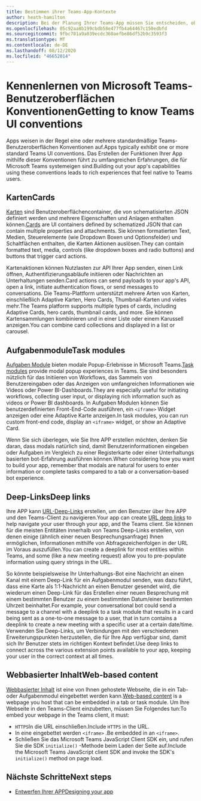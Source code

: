 ```yaml
---
title: Bestimmen ihrer Teams-App-Kontexte
author: heath-hamilton
description: Bei der Planung Ihrer Teams-App müssen Sie entscheiden, ob die app in kollaborativen Räumen, in persönlichen Räumen oder in beiden verwendet werden soll.
ms.openlocfilehash: 05c92aa8b199cbdb58e477fb4a64467c150edbfd
ms.sourcegitcommit: 9fbc701a9a039ecdc360aefbe86df52b9c3593f3
ms.translationtype: MT
ms.contentlocale: de-DE
ms.lasthandoff: 08/12/2020
ms.locfileid: "46652014"
---
```

# <a name="getting-to-know-teams-ui-conventions"></a><span data-ttu-id="7eb9b-103">Kennenlernen von Microsoft Teams-Benutzeroberflächen Konventionen</span><span class="sxs-lookup"><span data-stu-id="7eb9b-103">Getting to know Teams UI conventions</span></span>

<span data-ttu-id="7eb9b-104">Apps weisen in der Regel eine oder mehrere standardmäßige Teams-Benutzeroberflächen Konventionen auf.</span><span class="sxs-lookup"><span data-stu-id="7eb9b-104">Apps typically exhibit one or more standard Teams UI conventions.</span></span> <span data-ttu-id="7eb9b-105">Das Erstellen der Funktionen Ihrer App mithilfe dieser Konventionen führt zu umfangreichen Erfahrungen, die für Microsoft Teams systemeigen sind.</span><span class="sxs-lookup"><span data-stu-id="7eb9b-105">Building out your app's capabilities using these conventions leads to rich experiences that feel native to Teams users.</span></span>

## <a name="cards"></a><span data-ttu-id="7eb9b-106">Karten</span><span class="sxs-lookup"><span data-stu-id="7eb9b-106">Cards</span></span>

<span data-ttu-id="7eb9b-107">[Karten](~/task-modules-and-cards/what-are-cards.md) sind Benutzeroberflächencontainer, die von schematisierten JSON definiert werden und mehrere Eigenschaften und Anlagen enthalten können.</span><span class="sxs-lookup"><span data-stu-id="7eb9b-107">[Cards](~/task-modules-and-cards/what-are-cards.md) are UI containers defined by schematized JSON that can contain multiple properties and attachments.</span></span> <span data-ttu-id="7eb9b-108">Sie können formatierten Text, Medien, Steuerelemente (wie Dropdown Boxen und Optionsfelder) und Schaltflächen enthalten, die Karten Aktionen auslösen.</span><span class="sxs-lookup"><span data-stu-id="7eb9b-108">They can contain formatted text, media, controls (like dropdown boxes and radio buttons) and buttons that trigger card actions.</span></span>

<span data-ttu-id="7eb9b-109">Kartenaktionen können Nutzlasten zur API Ihrer App senden, einen Link öffnen, Authentifizierungsabläufe initiieren oder Nachrichten an Unterhaltungen senden.</span><span class="sxs-lookup"><span data-stu-id="7eb9b-109">Card actions can send payloads to your app's API, open a link, initiate authentication flows, or send messages to conversations.</span></span> <span data-ttu-id="7eb9b-110">Die Teams-Plattform unterstützt mehrere Arten von Karten, einschließlich Adaptive Karten, Hero Cards, Thumbnail-Karten und vieles mehr.</span><span class="sxs-lookup"><span data-stu-id="7eb9b-110">The Teams platform supports multiple types of cards, including Adaptive Cards, hero cards, thumbnail cards, and more.</span></span> <span data-ttu-id="7eb9b-111">Sie können Kartensammlungen kombinieren und in einer Liste oder einem Karussell anzeigen.</span><span class="sxs-lookup"><span data-stu-id="7eb9b-111">You can combine card collections and displayed in a list or carousel.</span></span>

## <a name="task-modules"></a><span data-ttu-id="7eb9b-112">Aufgabenmodule</span><span class="sxs-lookup"><span data-stu-id="7eb9b-112">Task modules</span></span>

<span data-ttu-id="7eb9b-113">[Aufgaben Module](~/task-modules-and-cards/what-are-task-modules.md) bieten modale Popup-Erlebnisse in Microsoft Teams.</span><span class="sxs-lookup"><span data-stu-id="7eb9b-113">[Task modules](~/task-modules-and-cards/what-are-task-modules.md) provide modal popup experiences in Teams.</span></span> <span data-ttu-id="7eb9b-114">Sie sind besonders nützlich für das Initiieren von Workflows, das Sammeln von Benutzereingaben oder das Anzeigen von umfangreichen Informationen wie Videos oder Power BI-Dashboards.</span><span class="sxs-lookup"><span data-stu-id="7eb9b-114">They are especially useful for initiating workflows, collecting user input, or displaying rich information such as videos or Power BI dashboards.</span></span> <span data-ttu-id="7eb9b-115">In Aufgaben Modulen können Sie benutzerdefinierten Front-End-Code ausführen, ein `<iframe>` Widget anzeigen oder eine Adaptive Karte anzeigen.</span><span class="sxs-lookup"><span data-stu-id="7eb9b-115">In task modules, you can run custom front-end code, display an `<iframe>` widget, or show an Adaptive Card.</span></span>

<span data-ttu-id="7eb9b-116">Wenn Sie sich überlegen, wie Sie Ihre APP erstellen möchten, denken Sie daran, dass modals natürlich sind, damit Benutzerinformationen eingeben oder Aufgaben im Vergleich zu einer Registerkarte oder einer Unterhaltungs basierten bot-Erfahrung ausführen können.</span><span class="sxs-lookup"><span data-stu-id="7eb9b-116">When considering how you want to build your app, remember that modals are natural for users to enter information or complete tasks compared to a tab or a conversation-based bot experience.</span></span>

## <a name="deep-links"></a><span data-ttu-id="7eb9b-117">Deep-Links</span><span class="sxs-lookup"><span data-stu-id="7eb9b-117">Deep links</span></span>

<span data-ttu-id="7eb9b-118">Ihre APP kann [URL-Deep-Links](~/concepts/build-and-test/deep-links.md) erstellen, um den Benutzer über Ihre APP und den Teams-Client zu navigieren.</span><span class="sxs-lookup"><span data-stu-id="7eb9b-118">Your app can create [URL deep links](~/concepts/build-and-test/deep-links.md) to help navigate your user through your app, and the Teams client.</span></span> <span data-ttu-id="7eb9b-119">Sie können für die meisten Entitäten innerhalb von Teams Deep-Links erstellen, von denen einige (ähnlich einer neuen Besprechungsanfrage) Ihnen ermöglichen, Informationen mithilfe von Abfragezeichenfolgen in der URL im Voraus auszufüllen.</span><span class="sxs-lookup"><span data-stu-id="7eb9b-119">You can create a deeplink for most entities within Teams, and some (like a new meeting request) allow you to pre-populate information using query strings in the URL.</span></span> 

<span data-ttu-id="7eb9b-120">So könnte beispielsweise Ihr Unterhaltungs-Bot eine Nachricht an einen Kanal mit einem Deep-Link für ein Aufgabenmodul senden, was dazu führt, dass eine Karte als 1:1-Nachricht an einen Benutzer gesendet wird, die wiederum einen Deep-Link für das Erstellen einer neuen Besprechung mit einem bestimmten Benutzer zu einem bestimmten Datum/einer bestimmten Uhrzeit beinhaltet.</span><span class="sxs-lookup"><span data-stu-id="7eb9b-120">For example, your conversational bot could send a message to a channel with a deeplink to a task module that results in a card being sent as a one-to-one message to a user, that in turn contains a deeplink to create a new meeting with a specific user at a certain date/time.</span></span> <span data-ttu-id="7eb9b-121">Verwenden Sie Deep-Links, um Verbindungen mit den verschiedenen Erweiterungspunkten herzustellen, die für Ihre App verfügbar sind, damit sich Ihr Benutzer stets im richtigen Kontext befindet.</span><span class="sxs-lookup"><span data-stu-id="7eb9b-121">Use deep links to connect across the various extension points available to your app, keeping your user in the correct context at all times.</span></span>

## <a name="web-based-content"></a><span data-ttu-id="7eb9b-122">Webbasierter Inhalt</span><span class="sxs-lookup"><span data-stu-id="7eb9b-122">Web-based content</span></span>

<span data-ttu-id="7eb9b-123">[Webbasierter Inhalt](~/tabs/how-to/create-tab-pages/content-page.md) ist eine von Ihnen gehostete Webseite, die in ein Tab-oder Aufgabenmodul eingebettet werden kann.</span><span class="sxs-lookup"><span data-stu-id="7eb9b-123">[Web-based content](~/tabs/how-to/create-tab-pages/content-page.md) is a webpage you host that can be embedded in a tab or task module.</span></span> <span data-ttu-id="7eb9b-124">Um Ihre Webseite in den Teams-Client einzubetten, müssen Sie Folgendes tun:</span><span class="sxs-lookup"><span data-stu-id="7eb9b-124">To embed your webpage in the Teams client, it must:</span></span>

* <span data-ttu-id="7eb9b-125">`HTTPS`In die URL einschließen.</span><span class="sxs-lookup"><span data-stu-id="7eb9b-125">Include `HTTPS` in the URL.</span></span>
* <span data-ttu-id="7eb9b-126">In eine eingebettet werden `<iframe>` .</span><span class="sxs-lookup"><span data-stu-id="7eb9b-126">Be embedded in an `<iframe>`.</span></span>
* <span data-ttu-id="7eb9b-127">Schließen Sie das Microsoft Teams JavaScript Client SDK ein, und rufen Sie die SDK `initialize()` -Methode beim Laden der Seite auf.</span><span class="sxs-lookup"><span data-stu-id="7eb9b-127">Include the Microsoft Teams JavaScript client SDK and invoke the SDK's `initialize()` method on page load.</span></span>

## <a name="next-steps"></a><span data-ttu-id="7eb9b-128">Nächste Schritte</span><span class="sxs-lookup"><span data-stu-id="7eb9b-128">Next steps</span></span>

* [<span data-ttu-id="7eb9b-129">Entwerfen Ihrer APP</span><span class="sxs-lookup"><span data-stu-id="7eb9b-129">Designing your app</span></span>](../../tabs/design/tabs.md)
